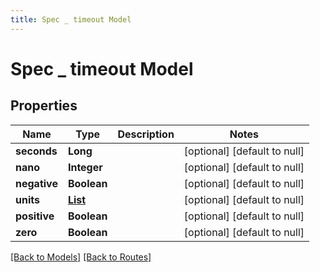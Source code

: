 ```yaml
---
title: Spec _ timeout Model
---
```


# Spec _ timeout Model
## Properties

| Name | Type | Description | Notes |
|------------ | ------------- | ------------- | -------------|
| **seconds** | **Long** |  | [optional] [default to null] |
| **nano** | **Integer** |  | [optional] [default to null] |
| **negative** | **Boolean** |  | [optional] [default to null] |
| **units** | [**List**](Spec_timeout_units_inner) |  | [optional] [default to null] |
| **positive** | **Boolean** |  | [optional] [default to null] |
| **zero** | **Boolean** |  | [optional] [default to null] |

[[Back to Models]](../overview#models) [[Back to Routes]](../overview#routes)

